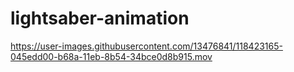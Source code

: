 # lightsaber-animation
https://user-images.githubusercontent.com/13476841/118423165-045edd00-b68a-11eb-8b54-34bce0d8b915.mov

